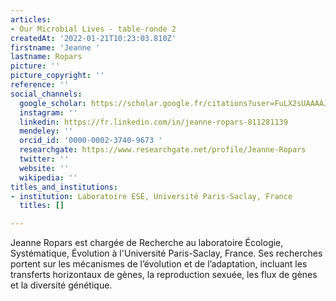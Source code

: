 ```yaml
---
articles:
- Our Microbial Lives - table-ronde 2
createdAt: '2022-01-21T10:23:03.810Z'
firstname: 'Jeanne '
lastname: Ropars
picture: ''
picture_copyright: ''
reference: ''
social_channels:
  google_scholar: https://scholar.google.fr/citations?user=FuLX2sUAAAAJ&hl=fr
  instagram: ''
  linkedin: https://fr.linkedin.com/in/jeanne-ropars-811281139
  mendeley: ''
  orcid_id: '0000-0002-3740-9673 '
  researchgate: https://www.researchgate.net/profile/Jeanne-Ropars
  twitter: ''
  website: ''
  wikipedia: ''
titles_and_institutions:
- institution: Laboratoire ESE, Université Paris-Saclay, France
  titles: []

---
```

Jeanne Ropars est chargée de Recherche au laboratoire Écologie, Systématique, Évolution à l'Université Paris-Saclay, France. Ses recherches portent sur les mécanismes de l’évolution et de l’adaptation, incluant les transferts horizontaux de gènes, la reproduction sexuée, les flux de gènes et la diversité génétique.